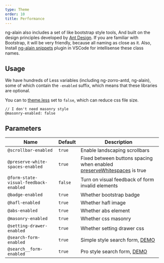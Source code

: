 ```yaml
---
type: Theme
order: 10
title: Performance
---
```


ng-alain also includes a set of like bootstrap style tools, And built on the design principles developed by [Ant Design](https://ant.design/). If you are familiar with Bootstrap, it will be very friendly, because all naming as close as it. Also, Install [ng-alain snippets](https://marketplace.visualstudio.com/items?itemName=cipchk.ng-alain-vscode) plugin in VSCode for intellisense these class names.

## Usage

We have hundreds of Less variables (including ng-zorro-antd, ng-alain), some of which contain the `-enabled` suffix, which means that these libraries are optional.

You can to [theme.less](https://github.com/ng-alain/ng-alain/blob/master/src/styles/theme.less) set to `false`, which can reduce css file size.

```less
// I don't need masonry style
@masonry-enabled: false
```

## Parameters

| Name | Default | Description |
| --- | --- | --- |
| `@scrollbar-enabled` | `true` | Enable landscaping scrollbars |
| `@preserve-white-spaces-enabled` | `true` | Fixed between buttons spacing when enabled [preserveWhitespaces](https://angular.io/api/core/Component#preserveWhitespaces) is true |
| `@form-state-visual-feedback-enabled` | `false` | Turn on visual feedback of form invalid elements |
| `@badge-enabled` | `true` | Whether bootstrap badge |
| `@hafl-enabled` | `true` | Whether hafl image |
| `@abs-enabled` | `true` | Whether abs element|
| `@masonry-enabled` | `true` | Whether css masonry |
| `@setting-drawer-enabled` | `true` | Whether setting drawer css |
| `@search-form-enabled` | `true` | Simple style search form, [DEMO](https://ng-alain.surge.sh/) |
| `@search__form-enabled` | `true` | Pro style search form, [DEMO](https://ng-alain.surge.sh/) |





